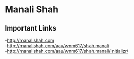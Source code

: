 # Manali Shah

## Important Links

-http://manalishah.com  
-http://manalishah.com/aau/wnm617/shah.manali    
-http://manalishah.com/aau/wnm617/shah.manali/initializr/ 
